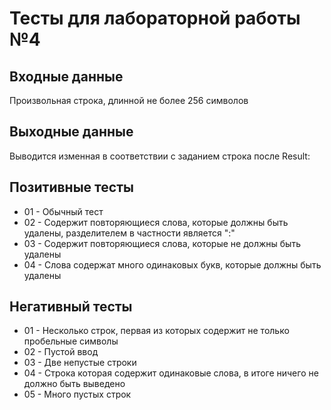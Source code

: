 # Тесты для лабораторной работы №4

## Входные данные 
Произвольная строка, длинной не более 256 символов

## Выходные данные 
Выводится изменная в соответствии с заданием строка после Result: 

## Позитивные тесты 
- 01 - Обычный тест
- 02 - Содержит повторяющиеся слова, которые должны быть удалены, разделителем в частности является ":"
- 03 - Содержит повторяющиеся слова, которые не должны быть удалены
- 04 - Слова содержат много одинаковых букв, которые должны быть удалены

## Негативный тесты
- 01 - Несколько строк, первая из которых содержит не только пробельные символы
- 02 - Пустой ввод
- 03 - Две непустые строки
- 04 - Строка которая содержит одинаковые слова, в итоге ничего не должно быть выведено
- 05 - Много пустых строк
